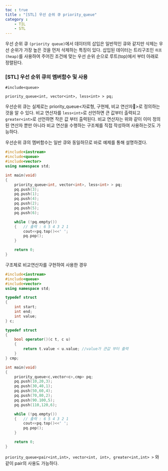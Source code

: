 ```yaml
---
toc : true
title : "[STL] 우선 순위 큐 priority_queue"
category : 
    - TIL
    - STL
---
```

우선 순위 큐 `(priority queue)`에서 데이터의 삽입은 일반적인 큐와 같지만 삭제는 우선 순위가 가장 높은 것을 먼저 삭제하는 특징이 있다. 삽입된 데이터는 트리구조인 `히프 (heap)`를 사용하여 주어진 조건에 맞는 우선 순위 순으로 루트$($top)에서 부터 아래로 정렬된다. 

### [STL] 우선 순위 큐의 멤버함수 및 사용
`#include<queue>`

`priority_queue<int, vector<int>, less<int> > pq;`

우선순위 큐는 실제로는 priority_queue<자료형, 구현체, 비교 연산자>로 정의하는 것을 알 수 있다. 
비교 연산자를 `less<int>`로 선언하면 큰 값부터 출력되고 `greater<int>`로 선언하면 작은 값 부터 출력된다. 비교 연산자는 위와 같이 이미 정의된 연산자 뿐만 아니라 비교 연산을 수행하는 구조체를 직접 작성하여 사용하는것도 가능하다. <br>

우선순위 큐의 멤버함수는 일반 큐와 동일하므로 바로 예제를 통해 설명하겠다.

``` cpp
#include<iostream>
#include<queue>
#include<vector>
using namespace std;

int main(void)
{
    priority_queue<int, vector<int>, less<int> > pq;
    pq.push(3);
    pq.push(1);
    pq.push(4);
    pq.push(2);
    pq.push(5);
    pq.push(6);

    while (!pq.empty()) 
    {   // 출력 : 6 5 4 3 2 1
        cout<<pq.top()<<' ';
        pq.pop();
    }

    return 0;
}
```

구조체로 비교연산자를 구현하여 사용한 경우
``` cpp
#include<iostream>
#include<queue>
#include<vector>
using namespace std;

typedef struct 
{
    int start;
    int end;
    int value;
} c;

typedef struct 
{
    bool operator()(c t, c u) 
    {
        return t.value < u.value; //value가 큰값 부터 출력
    }
} cmp;

int main(void)
{
    priority_queue<c,vector<c>,cmp> pq;
    pq.push(10,20,3);
    pq.push(30,40,1);
    pq.push(50,60,4);
    pq.push(70,80,2);
    pq.push(90.100,5);
    pq.push(110,120,6);

    while (!pq.empty()) 
    {   // 출력 : 6 5 4 3 2 1
        cout<<pq.top()<<' ';
        pq.pop();
    }

    return 0;
}
```

`priority_queue<pair<int,int>, vector<int, int>, greater<int,int> >` 와 같이 pair의 사용도 가능하다.


